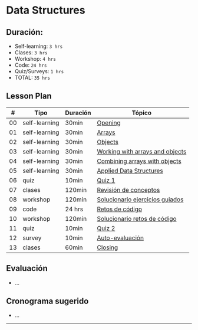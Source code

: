 # Data Structures

## Duración:
- Self-learning: `3 hrs`
- Clases: `3 hrs`
- Workshop: `4 hrs`
- Code: `24 hrs`
- Quiz/Surveys: `1 hrs`
- TOTAL: `35 hrs`

## Lesson Plan
| # | Tipo | Duración | Tópico
| - | ---- | -------- | ------
| 00 | self-learning | 30min | [Opening](00-opening-data-structures.md)
| 01 | self-learning | 30min | [Arrays](01-arrays.md)
| 02 | self-learning | 30min | [Objects](02-objects.md)
| 03 | self-learning | 30min | [Working with arrays and objects](03-working-with-arrays-and-objects.md)
| 04 | self-learning | 30min | [Combining arrays with objects](04-combining-arrays-with-objects.md)
| 05 | self-learning | 30min | [Applied Data Structures](05-applied-data-structures.md)
| 06 | quiz | 10min | [Quiz 1](06-quiz-1-data-structures.md)
| 07 | clases | 120min | [Revisión de conceptos](07-lecture-data-structures.md)
| 08 | workshop | 120min |  [Solucionario ejercicios guiados](08-guided-exercises-workshop-data-structures.md)
| 09 | code | 24 hrs | [Retos de código](09-code-challenges-data-structures.md)
| 10 | workshop | 120min | [Solucionario retos de código](10-solutions-code-challenges-data-structures.md)
| 11 | quiz | 10min | [Quiz 2](11-quiz-2-data-structures.md)
| 12 | survey | 10min | [Auto-evaluación](12-self-assessment-data-structures.md)
| 13 | clases | 60min | [Closing](13-closing-data-structures.md)

## Evaluación
- ...

## Cronograma sugerido
- ...

*****
